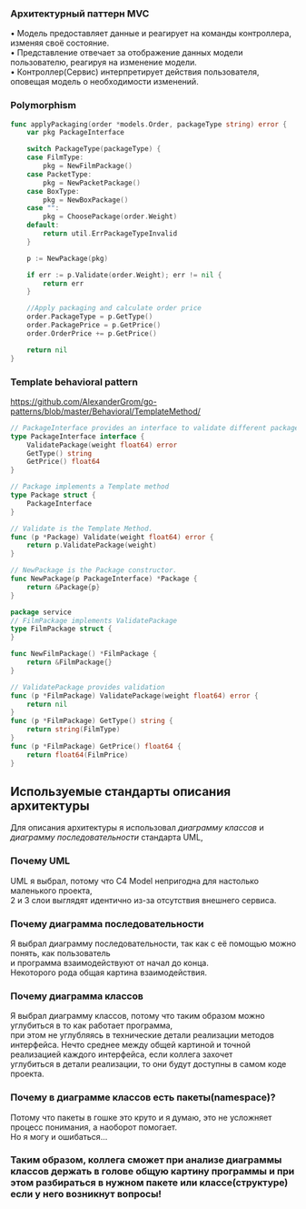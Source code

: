 ### Архитектурный паттерн MVC
• Модель предоставляет данные и реагирует на команды контроллера, изменяя своё состояние.  
• Представление отвечает за отображение данных модели пользователю, реагируя на изменение модели.  
• Контроллер(Сервис) интерпретирует действия пользователя, оповещая модель о необходимости изменений.

### Polymorphism

```go
func applyPackaging(order *models.Order, packageType string) error {
	var pkg PackageInterface

	switch PackageType(packageType) {
	case FilmType:
		pkg = NewFilmPackage()
	case PacketType:
		pkg = NewPacketPackage()
	case BoxType:
		pkg = NewBoxPackage()
	case "":
		pkg = ChoosePackage(order.Weight)
	default:
		return util.ErrPackageTypeInvalid
	}

	p := NewPackage(pkg)

	if err := p.Validate(order.Weight); err != nil {
		return err
	}

	//Apply packaging and calculate order price
	order.PackageType = p.GetType()
	order.PackagePrice = p.GetPrice()
	order.OrderPrice += p.GetPrice()

	return nil
}
```

### Template behavioral pattern
https://github.com/AlexanderGrom/go-patterns/blob/master/Behavioral/TemplateMethod/
```go
// PackageInterface provides an interface to validate different packages
type PackageInterface interface {
	ValidatePackage(weight float64) error
	GetType() string
	GetPrice() float64
}

// Package implements a Template method
type Package struct {
	PackageInterface
}

// Validate is the Template Method.
func (p *Package) Validate(weight float64) error {
	return p.ValidatePackage(weight)
}

// NewPackage is the Package constructor.
func NewPackage(p PackageInterface) *Package {
	return &Package{p}
}
```
```go
package service
// FilmPackage implements ValidatePackage
type FilmPackage struct {
}

func NewFilmPackage() *FilmPackage {
	return &FilmPackage{}
}

// ValidatePackage provides validation
func (p *FilmPackage) ValidatePackage(weight float64) error {
	return nil
}
func (p *FilmPackage) GetType() string {
	return string(FilmType)
}
func (p *FilmPackage) GetPrice() float64 {
	return float64(FilmPrice)
}
```

## Используемые стандарты описания архитектуры
Для описания архитектуры я использовал *диаграмму классов* и  
*диаграмму последовательности* стандарта UML,

### Почему UML
UML я выбрал, потому что C4 Model непригодна для настолько маленького проекта,  
2 и 3 слои выглядят идентично из-за отсутствия внешнего сервиса.


### Почему диаграмма последовательности
Я выбрал диаграмму последовательности, так как с её помощью можно понять, как пользователь  
и программа взаимодействуют от начал до конца.  
Некоторого рода общая картина взаимодействия.


### Почему диаграмма классов
Я выбрал диаграмму классов, потому что таким образом можно углубиться в то как работает программа,  
при этом не углубляясь в технические детали реализации методов интерфейса.
Нечто среднее между общей картиной и точной реализацией каждого интерфейса, если коллега захочет  
углубиться в детали реализации, то они будут доступны в самом коде проекта.

### Почему в диаграмме классов есть пакеты(namespace)?
Потому что пакеты в гошке это круто и я думаю, это не усложняет процесс понимания, а наоборот помогает.  
Но я могу и ошибаться...

### Таким образом, коллега сможет при анализе диаграммы классов держать в голове общую картину программы и при этом разбираться в нужном пакете или классе(структуре) если у него возникнут вопросы!